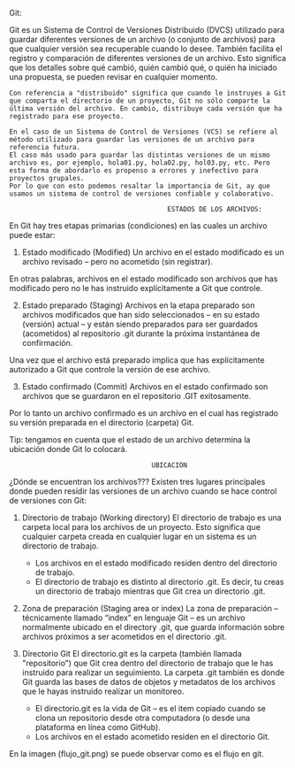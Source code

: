 Git:

Git es un Sistema de Control de Versiones Distribuido (DVCS) utilizado para guardar diferentes versiones de un archivo (o conjunto de archivos) para que cualquier versión sea recuperable cuando lo desee.
También facilita el registro y comparación de diferentes versiones de un archivo. Esto significa que los detalles sobre qué cambió, quién cambió qué, o quién ha iniciado una propuesta, se pueden revisar en cualquier momento.

    Con referencia a "distribuido" significa que cuando le instruyes a Git que comparta el directorio de un proyecto, Git no sólo comparte la última versión del archivo. En cambio, distribuye cada versión que ha registrado para ese proyecto.

    En el caso de un Sistema de Control de Versiones (VCS) se refiere al método utilizado para guardar las versiones de un archivo para referencia futura. 
    El caso más usado para guardar las distintas versiones de un mismo archivo es, por ejemplo, hola01.py, hola02.py, hol03.py, etc. Pero esta forma de abordarlo es propenso a errores y inefectivo para proyectos grupales.
    Por lo que con esto podemos resaltar la importancia de Git, ay que usamos un sistema de control de versiones confiable y colaborativo.

                                            ESTADOS DE LOS ARCHIVOS:

En Git hay tres etapas primarias (condiciones) en las cuales un archivo puede estar:

1) Estado modificado (Modified)
Un archivo en el estado modificado es un archivo revisado – pero no acometido (sin registrar).

En otras palabras, archivos en el estado modificado son archivos que has modificado pero no le has instruido explícitamente a Git que controle.

2) Estado preparado (Staging)
Archivos en la etapa preparado son archivos modificados que han sido seleccionados – en su estado (versión) actual – y están siendo preparados para ser guardados (acometidos) al repositorio .git durante la próxima instantánea de confirmación.

Una vez que el archivo está preparado implica que has explícitamente autorizado a Git que controle la versión de ese archivo.

3) Estado confirmado (Commit)
Archivos en el estado confirmado son archivos que se guardaron en el repositorio .GIT exitosamente.

Por lo tanto un archivo confirmado es un archivo en el cual has registrado su versión preparada en el directorio (carpeta) Git.

Tip: tengamos en cuenta que el estado de un archivo determina la ubicación donde Git lo colocará.

                                        UBICACIÓN

¿Dónde se encuentran los archivos???
Existen tres lugares principales donde pueden residir las versiones de un archivo cuando se hace control de versiones con Git:

1) Directorio de trabajo (Working directory)
El directorio de trabajo es una carpeta local para los archivos de un proyecto. Esto significa que cualquier carpeta creada en cualquier lugar en un sistema es un directorio de trabajo.
    * Los archivos en el estado modificado residen dentro del directorio de trabajo.
    * El directorio de trabajo es distinto al directorio .git. Es decir, tu creas un directorio de trabajo mientras que Git crea un directorio .git.

2) Zona de preparación (Staging area or index)
La zona de preparación – técnicamente llamado “index”  en lenguaje Git  – es un archivo normalmente ubicado en el directory .git, que guarda información sobre archivos próximos a ser acometidos en el directorio .git.
    
3) Directorio Git
El directorio.git es la carpeta (también llamada "repositorio") que Git crea dentro del directorio de trabajo que le has instruido para realizar un seguimiento.
La carpeta .git también es donde Git guarda las bases de datos de objetos y metadatos de los archivos que le hayas instruido realizar un monitoreo.
    * El directorio.git es la vida de Git – es el item copiado cuando se clona un repositorio desde otra computadora (o desde una plataforma en línea como GitHub).
    * Los archivos en el estado acometido residen en el directorio Git.

En la imagen (flujo_git.png) se puede observar como es el flujo en git.
